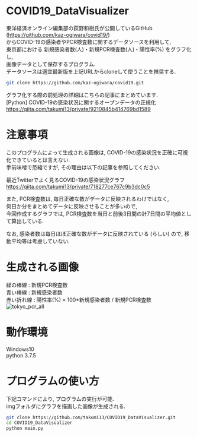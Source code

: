# COVID19_DataVisualizer

東洋経済オンライン編集部の荻野和樹氏が公開しているGitHub  
(https://github.com/kaz-ogiwara/covid19/)  
からCOVID-19の感染者やPCR検査数に関するデータソースを利用して,  
東京都における 新規感染者数(人)・新規PCR検査数(人)・陽性率(%) をグラフ化し,   
画像データとして保存するプログラム.  
データソースは適宜最新版を上記URLからcloneして使うことを推奨する.

```bash
git clone https://github.com/kaz-ogiwara/covid19.git
```

グラフ化する際の前処理の詳細はこちらの記事にまとめています.  
[Python] COVID-19の感染状況に関するオープンデータの正規化　　
https://qiita.com/takumi13/private/9210845b414769bd1589

# 注意事項
このプログラムによって生成される画像は, COVID-19の感染状況を正確に可視化できているとは言えない.  
手前味噌で恐縮ですが, その理由は以下の記事を参照してください.

最近Twitterでよく見るCOVID-19の感染状況グラフ  
https://qiita.com/takumi13/private/718277ce767c9b3dc0c5

また, PCR検査数は, 毎日正確な数がデータに反映されるわけではなく,   
何日か分をまとめてデータに反映させることが多いので,  
今回作成するグラフでは, PCR検査数を当日と前後3日間の計7日間の平均値として算出している.  

なお, 感染者数は毎日ほぼ正確な数がデータに反映されている (らしい) ので, 移動平均等は考慮していない.  

# 生成される画像
緑の棒線 : 新規PCR検査数  
青い棒線 : 新規感染者数  
赤い折れ線 : 陽性率(%) = 100*新規感染者数 / 新規PCR検査数  
![tokyo_pcr_all](https://user-images.githubusercontent.com/38643137/87846203-258b5b80-c909-11ea-82d5-63bd134d65b8.png)

# 動作環境
Windows10  
python 3.7.5  
 
# プログラムの使い方

下記コマンドにより, プログラムの実行が可能.  
imgフォルダにグラフを描画した画像が生成される.
 
```bash
git clone https://github.com/takumi13/COVID19_DataVisualizer.git
cd COVID19_DataVisualizer
python main.py
```

